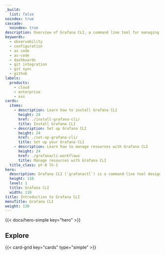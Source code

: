 ```yaml
---
_build:
  list: false
noindex: true
cascade:
  noindex: true
description: Overview of Grafana CLI, a command line tool for managing Grafana resources as code.
keywords:
  - observability
  - configuration
  - as code
  - as-code
  - dashboards
  - git integration
  - git sync
  - github
labels:
  products:
    - cloud
    - enterprise
    - oss
cards:
  items:
    - description: Learn how to install Grafana CLI
      height: 24
      href: ./install-grafana-cli/
      title: Install Grafana CLI
    - description: Set up Grafana CLI
      height: 24
      href: ./set-up-grafana-cli/
      title: Set up your Grafana CLI
    - description: Learn how to manage resources with Grafana CLI
      height: 24
      href: ./grafanacli-workflows
      title: Manage resources with Grafana CLI
  title_class: pt-0 lh-1
hero:
  description: Grafana CLI (`grafanactl`) is a command-line tool designed to simplify interaction with Grafana instances. It enables users to authenticate, manage multiple environments, and perform administrative tasks through Grafana REST API, all from the terminal. Whether you're automating workflows in CI/CD pipelines or switching between staging and production environments, Grafana CLI provides a flexible and scriptable way to manage your Grafana setup efficiently.
  height: 110
  level: 1
  title: Grafana CLI
  width: 110
title: Introduction to Grafana CLI
menuTitle: Grafana CLI
weight: 130
---
```


{{< docs/hero-simple key="hero" >}}

## Explore

{{< card-grid key="cards" type="simple" >}}
